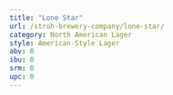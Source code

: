 ```yaml
---
title: "Lone Star"
url: /stroh-brewery-company/lone-star/
category: North American Lager
style: American-Style Lager
abv: 0
ibu: 0
srm: 0
upc: 0
---
```



